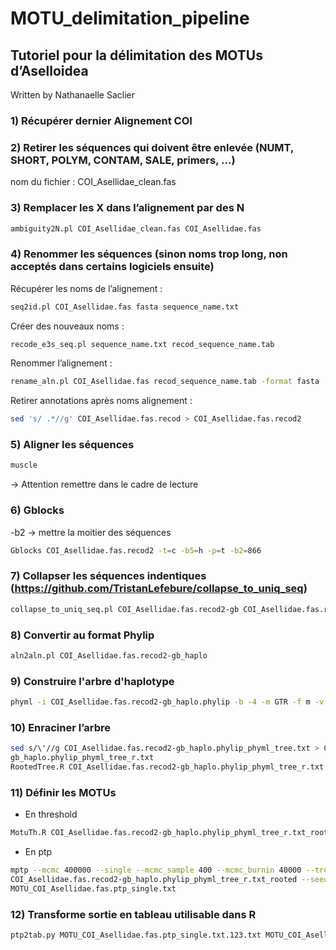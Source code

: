 # MOTU_delimitation_pipeline

## Tutoriel pour la délimitation des MOTUs d’Aselloidea
Written by Nathanaelle Saclier

### 1) Récupérer dernier Alignement COI

### 2) Retirer les séquences qui doivent être enlevée (NUMT, SHORT, POLYM, CONTAM, SALE, primers, ...)
nom du fichier : COI_Asellidae_clean.fas

### 3) Remplacer les X dans l’alignement par des N
```bash
ambiguity2N.pl COI_Asellidae_clean.fas COI_Asellidae.fas
```

### 4) Renommer les séquences (sinon noms trop long, non acceptés dans certains logiciels ensuite)
Récupérer les noms de l’alignement :
```bash
seq2id.pl COI_Asellidae.fas fasta sequence_name.txt
```
Créer des nouveaux noms :
```bash
recode_e3s_seq.pl sequence_name.txt recod_sequence_name.tab
```
Renommer l’alignement :
```bash
rename_aln.pl COI_Asellidae.fas recod_sequence_name.tab -format fasta
```
Retirer annotations après noms alignement :
```bash
sed 's/ .*//g' COI_Asellidae.fas.recod > COI_Asellidae.fas.recod2
```

### 5) Aligner les séquences

```bash
muscle
```
→ Attention remettre dans le cadre de lecture

### 6) Gblocks

-b2 → mettre la moitier des séquences
```bash
Gblocks COI_Asellidae.fas.recod2 -t=c -b5=h -p=t -b2=866
```

### 7) Collapser les séquences indentiques (https://github.com/TristanLefebure/collapse_to_uniq_seq)

```bash
collapse_to_uniq_seq.pl COI_Asellidae.fas.recod2-gb COI_Asellidae.fas.recod2-gb_haplo COI_seq_haplo.tab
```

### 8) Convertir au format Phylip

```bash
aln2aln.pl COI_Asellidae.fas.recod2-gb_haplo
```

### 9) Construire l'arbre d'haplotype

```bash
phyml -i COI_Asellidae.fas.recod2-gb_haplo.phylip -b -4 -m GTR -f m -v e -a e -s BEST
```

### 10) Enraciner l’arbre

```bash
sed s/\'//g COI_Asellidae.fas.recod2-gb_haplo.phylip_phyml_tree.txt > COI_Asellidae.fas.recod2-
gb_haplo.phylip_phyml_tree_r.txt
RootedTree.R COI_Asellidae.fas.recod2-gb_haplo.phylip_phyml_tree_r.txt outgroup.txt
```

### 11) Définir les MOTUs

- En threshold

```bash
MotuTh.R COI_Asellidae.fas.recod2-gb_haplo.phylip_phyml_tree_r.txt_rooted
```

- En ptp

```bash
mptp --mcmc 400000 --single --mcmc_sample 400 --mcmc_burnin 40000 --tree_file
COI_Asellidae.fas.recod2-gb_haplo.phylip_phyml_tree_r.txt_rooted --seed 123 --output_file
MOTU_COI_Asellidae.fas.ptp_single.txt
```

### 12) Transforme sortie en tableau utilisable dans R

```bash
ptp2tab.py MOTU_COI_Asellidae.fas.ptp_single.txt.123.txt MOTU_COI_Asellidae.fas.ptp_single.txt.123.tab
```
